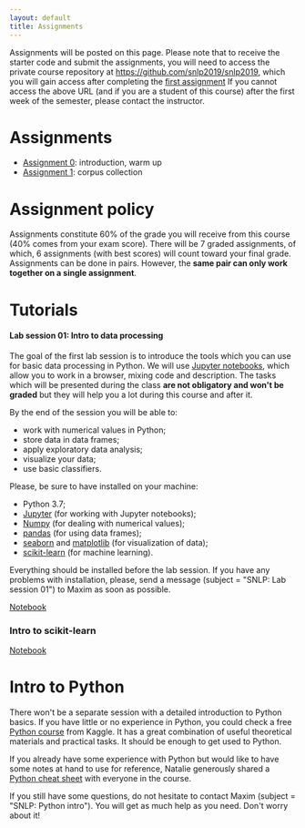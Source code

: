 ```yaml
---
layout: default
title: Assignments
---
```


Assignments will be posted on this page.
Please note that to receive the starter code
and submit the assignments,
you will need to access the private course repository
at <https://github.com/snlp2019/snlp2019>,
which you will gain access after completing
the [first assignment](https://snlp2019.github.io/a0/)
If you cannot access the above URL (and if you are a student of this course)
after the first week of the semester,
please contact the instructor.

# Assignments

- [Assignment 0](https://snlp2019.github.io/a0/): introduction, warm up
- [Assignment 1](https://snlp2019.github.io/a1/): corpus collection

# Assignment policy

Assignments constitute 60% of the grade you will receive from this
course (40% comes from your exam score).
There will be 7 graded assignments, of which,
6 assignments (with best scores) will count toward your final grade.
Assignments can be done in pairs.
However, the **same pair can only work together on a single assignment**.

# Tutorials

#### Lab session 01: Intro to data processing

The goal of the first lab session is to introduce the tools which you can use for basic data processing in Python.
We will use [Jupyter notebooks](https://jupyter.org/index.html), which allow you to work in a browser, mixing code and description. The tasks which will be presented during the class **are not obligatory and won't be graded** but they will help you a lot during this course and after it.

By the end of the session you will be able to:
* work with numerical values in Python;
* store data in data frames;
* apply exploratory data analysis;
* visualize your data;
* use basic classifiers.

Please, be sure to have installed on your machine:
* Python 3.7;
* [Jupyter](https://jupyter.org/install) (for working with Jupyter notebooks);
* [Numpy](https://www.numpy.org/) (for dealing with numerical values);
* [pandas](https://pandas.pydata.org/index.html) (for using data frames);
* [seaborn](https://seaborn.pydata.org/installing.html) and [matplotlib](https://matplotlib.org/users/installing.html) (for visualization of data);
* [scikit-learn](https://scikit-learn.org/stable/install.html) (for machine learning).

Everything should be installed before the lab session. If you have any problems with installation, please, send a message (subject = "SNLP: Lab session 01") to Maxim as soon as possible.

[Notebook](https://snlp2019.github.io/slides/numpy_intro.ipynb)

### Intro to scikit-learn
[Notebook](https://github.com/snlp2019/snlp2019/blob/master/material/sl_into.ipynb)

# Intro to Python

There won't be a separate session with a detailed introduction to Python basics. If you have little or no experience in Python, you could check a free [Python course](https://www.kaggle.com/learn/python) from Kaggle. It has a great combination of useful theoretical materials and practical tasks. It should be enough to get used to Python.

If you already have some experience with Python but would like to have some notes at hand to use for reference, Natalie generously shared a [Python cheat sheet](https://github.com/snlp2019/snlp2019/blob/master/material/cheatsheet_python.pdf) with everyone in the course.

If you still have some questions, do not hesitate to contact Maxim (subject = "SNLP: Python intro"). You will get as much help as you need. Don't worry about it!
